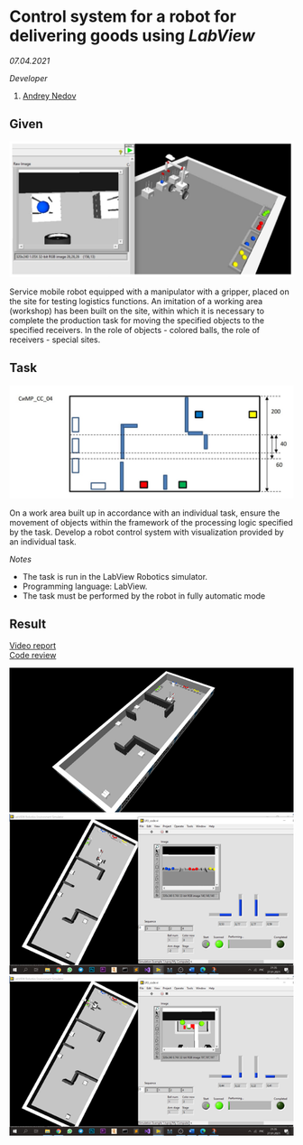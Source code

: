 # Сontrol system for a robot for delivering goods using *LabView*

*07.04.2021*

*Developer*
1. [Andrey Nedov](https://github.com/Andrey-Nedov) 

## Given
<img src="/imgs/im5.jpg" width="600"/>

Service mobile robot equipped with a manipulator with a gripper, placed on the site for testing logistics functions. An imitation of a working area (workshop) has been built on the site, within which it is necessary to complete the production task for moving the specified objects to the specified receivers.
In the role of objects - colored balls, the role of receivers - special sites.

## Task
<img src="/imgs/im6.jpg" width="600"/>

On a work area built up in accordance with an individual task, ensure the movement of objects within the framework of the processing logic specified by the task.
Develop a robot control system with visualization provided by an individual task.

*Notes*<br/>
- The task is run in the LabView Robotics simulator.
- Programming language: LabView.
- The task must be performed by the robot in fully automatic mode

## Result

[Video report](https://drive.google.com/file/d/1ggMYWWEyl3JF-b4EL5y96njEHLO4tEkP/view?usp=sharing)
<br/>[Code review](https://drive.google.com/file/d/1Lgvwk-WzMatpId0arj9fNGgsNt6CbHV_/view?usp=sharing)

<img src="/imgs/im2.png" width="600"/>
<img src="/imgs/im3.png" width="600"/>
<img src="/imgs/im4.png" width="600"/>
